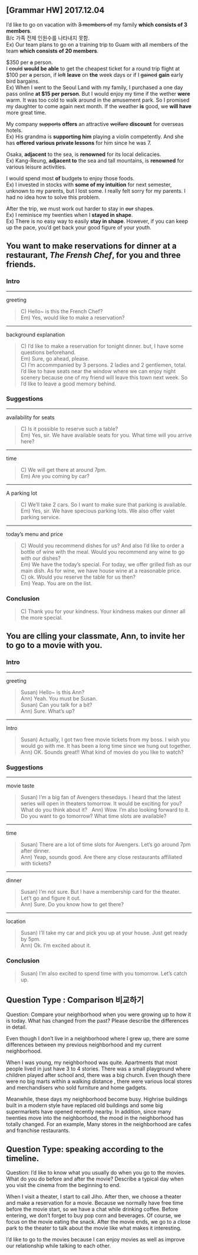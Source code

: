 ## [Grammar HW] 2017.12.04

I’d like to go on vacation with ~~3 members of~~ my family **which consists of 3 members**.  
B/c 가족 전체 인원수를 나타내지 못함.  
Ex) Our team plans to go on a training trip to Guam with all members of the team **which consists of 20 members**. 

$350 per ~~a~~ person.  
I ~~could~~ **would be able** to get the cheapest ticket for a round trip flight at $100 per ~~a~~ person, if ~~left~~ **leave** on **the** week days or if I ~~gained~~ **gain** early bird bargains.  
Ex) When I went to the Seoul Land with my family, I purchased a one day pass online **at $15 per person**. But I would enjoy my time if the wether **were** warm. It was too cold to walk around in the amusement park. So I promised my daughter to come again next month. If the weather **is** good, we **will have** more great time.

My company ~~supports~~ **offers** an attractive ~~welfare~~ **discount** for overseas hotels.   
Ex) His grandma is **supporting him** playing a violin competently. And she has **offered various private lessons** for him since he was 7. 


Osaka, **adjacent** to the sea, is **renowned** for its local delicacies.  
Ex) Kang-Reung, **adjacent to** the sea and tall mountains, is **renowned** for various leisure activities.

I would spend most **of** budget~~s~~ to enjoy those foods.  
Ex) I invested in stocks with **some of my intuition** for next semester, unknown to my parents, but I lost some. I really felt sorry for my parents. I had no idea how to solve this problem.

After the trip, we must work out harder to stay in ~~our~~ shape~~s~~.   
Ex) I reminisce my twenties when I **stayed in shape**.  
Ex) There is no easy way to easily **stay in shape**. However, if you can keep up the pace, you’d get back your good figure of your youth.


## You want to make reservations for dinner at a restaurant, *The Frensh Chef*, for you and three friends.

### Intro
----
greeting  

> C) Hello~ is this the French Chef?  
> Em) Yes, would like to make a reservation?  

----
background explanation

> C) I’d like to make a reservation for tonight dinner. but, I have some questions beforehand.    
> Em) Sure, go ahead, please.     
> C) I’m accommpanied by 3 persons. 2 ladies and 2 gentlemen, total.  I’d like to have seats near the window where we can enjoy night scenery because one of my friend will leave this town next week. So I’d like to leave a good memory behind.  
 
### Suggestions
---- 
availability for seats

> C) Is it possible to reserve such a table?  
> Em) Yes, sir. We have available seats for you. What time will you arrive here?   

----
time

> C) We will get there at around 7pm.  
> Em) Are you coming by car?  

----
A parking lot

> C) We’ll take 2 cars. So I want to make sure that parking is available.  
> Em) Yes, sir. We have specious parking lots. We also offer valet parking service.  

---- 
today’s menu and price  

> C) Would you recommend dishes for us? And also I’d like to order a bottle of wine with the meal. Would you recommend any wine to go with our dishes?  
> Em) We have the today’s special. For today, we offer grilled fish as our main dish. As for wine, we have house wine at a reasonable price.  
> C) ok. Would you reserve the table for us then?  
> Em) Yeap. You are on the list.   
		
### Conclusion
> C) Thank you for your kindness. Your kindness makes our dinner all the more special.   



## You are clling your classmate, Ann, to invite her to go to a movie with you.

### Intro

---- 
greeting

> Susan) Hello~ is this Ann?  
> Ann) Yeah. You must be Susan.  
> Susan) Can you talk for a bit?  
> Ann) Sure. What’s up?   

----
Intro

> Susan) Actually, I got two free movie tickets from my boss. I wish you would go with me. It has been a long time since we hung out together.   
> Ann) OK. Sounds great!! What kind of movies do you like to watch?   

### Suggestions

---- 
movie taste

> Susan) I’m a big fan of Avengers thesedays. I heard that the latest series will open in theaters tomorrow. It would be exciting for you? What do you think about it?   
> Ann) Wow. I’m also looking forward to it. Do you want to go tomorrow? What time slots are available?   

---- 
time

> Susan) There are a lot of time slots for Avengers. Let’s go around 7pm after dinner.  
> Ann) Yeap, sounds good. Are there any close restaurants affiliated with tickets?  

---- 
dinner

> Susan) I’m not sure. But I have a membership card for the theater. Let’t go and figure it out.  
> Ann) Sure. Do you know how to get there?  

----
location

> Susan) I’ll take my car and pick you up at your house. Just get ready by 5pm.  
> Ann) Ok. I’m excited about it.  

### Conclusion
> Susan) I’m also excited to spend time with you tomorrow. Let’s catch up.   


## Question Type : Comparison 비교하기

Question: Compare your neighborhood when you were growing up to how it is today. What has changed from the past? Please describe the differences in detail.  


Even though I don’t live in a neighborhood where I grew up, there are some differences between my previous neighborhood and my current neighborhood. 

When I was young, my neighborhood was quite. Apartments that most people lived in just have 3 to 4 stories. There was a small playground where children played after school and, there was a big church. Even though there were no big marts within a walking distance , there were various local stores and merchandisers who sold furniture and home gadgets.

Meanwhile, these days my neighborhood become busy. Highrise buildings built in a modern style have replaced old buildings and some big supermarkets have opened recently nearby. In addition, since many twenties move into the neighborhood, the mood in the neighborhood has totally changed. For an example, Many stores in the neighborhood are cafes and franchise restaurants.

## Question Type: speaking according to the timeline.

Question: I’d like to know what you usually do when you go to the movies. What do you do before and after the movie? Describe a typical day when you visit the cinema from the beginning to end. 

When I visit a theater, I start to call Jiho. After then, we choose a theater and make a reservation for a movie. Because we normally have free time before the movie start, so we have a chat while drinking coffee. Before entering, we don’t forget to buy pop corn and beverages. Of course, we focus on the movie eating the snack. After the movie ends, we go to a close park to the theater to talk about the movie like what makes it interesting.

I’d like to go to the movies because I can enjoy movies as well as improve our relationship while talking to each other.
